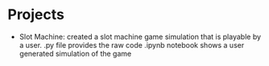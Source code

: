 # Projects

- Slot Machine: created a slot machine game simulation that is playable by a user.
.py file provides the raw code
.ipynb notebook shows a user generated simulation of the game
